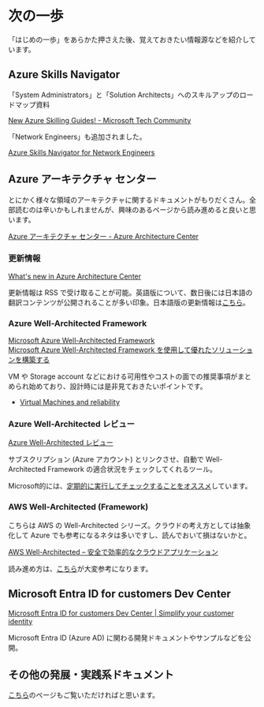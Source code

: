 # 次の一歩

「はじめの一歩」をあらかた押さえた後、覚えておきたい情報源などを紹介しています。  

## Azure Skills Navigator

「System Administrators」と「Solution Architects」へのスキルアップのロードマップ資料

[New Azure Skilling Guides\! \- Microsoft Tech Community](https://techcommunity.microsoft.com/t5/azure-infrastructure-blog/new-azure-skilling-guides/ba-p/3423689)

「Network Engineers」も追加されました。

[Azure Skills Navigator for Network Engineers](https://azure.microsoft.com/ja-jp/resources/azure-skills-navigator-for-network-engineers-/)

## Azure アーキテクチャ センター

とにかく様々な領域のアーキテクチャに関するドキュメントがもりだくさん。全部読むのは辛いかもしれませんが、興味のあるページから読み進めると良いと思います。

[Azure アーキテクチャ センター - Azure Architecture Center](https://learn.microsoft.com/ja-jp/azure/architecture/)

### 更新情報

[What's new in Azure Architecture Center](https://learn.microsoft.com/en-us/azure/architecture/changelog)

更新情報は RSS で受け取ることが可能。英語版について、数日後には日本語の翻訳コンテンツが公開されることが多い印象。日本語版の更新情報は[こちら](https://learn.microsoft.com/ja-jp/azure/architecture/changelog)。

### Azure Well-Architected Framework

[Microsoft Azure Well-Architected Framework](https://learn.microsoft.com/ja-jp/azure/well-architected/)  
[Microsoft Azure Well-Architected Framework を使用して優れたソリューションを構築する](https://learn.microsoft.com/ja-jp/training/paths/azure-well-architected-framework/)

VM や Storage account などにおける可用性やコストの面での推奨事項がまとめられ始めており、設計時には是非見ておきたいポイントです。

* [Virtual Machines and reliability](https://learn.microsoft.com/ja-jp/azure/well-architected/services/compute/virtual-machines/virtual-machines-review)

### Azure Well-Architected レビュー

[Azure Well-Architected レビュー](https://learn.microsoft.com/ja-jp/assessments/azure-architecture-review/)

サブスクリプション (Azure アカウント) とリンクさせ、自動で Well-Architected Framework の適合状況をチェックしてくれるツール。

Microsoft的には、[定期的に実行してチェックすることをオススメ](https://techcommunity.microsoft.com/t5/azure-architecture-blog/you-finished-your-well-architect-review-now-what/ba-p/3165827)しています。

### AWS Well-Architected (Framework)

こちらは AWS の Well-Architected シリーズ。クラウドの考え方としては抽象化して Azure でも参考になるネタは多いですし、読んでおいて損はないかと。

[AWS Well\-Architected – 安全で効率的なクラウドアプリケーション](https://aws.amazon.com/jp/architecture/well-architected/?wa-lens-whitepapers.sort-by=item.additionalFields.sortDate&wa-lens-whitepapers.sort-order=desc)

読み進め方は、[こちら](https://dev.classmethod.jp/articles/aws-well-architected-guide2022/)が大変参考になります。

## Microsoft Entra ID for customers Dev Center

[Microsoft Entra ID for customers Dev Center \| Simplify your customer identity](https://developer.microsoft.com/en-us/identity/customers)

Microsoft Entra ID (Azure AD) に関わる開発ドキュメントやサンプルなどを公開。

## その他の発展・実践系ドキュメント

[こちら](../23_AdvancedDocs/README.md)のページもご覧いただければと思います。
